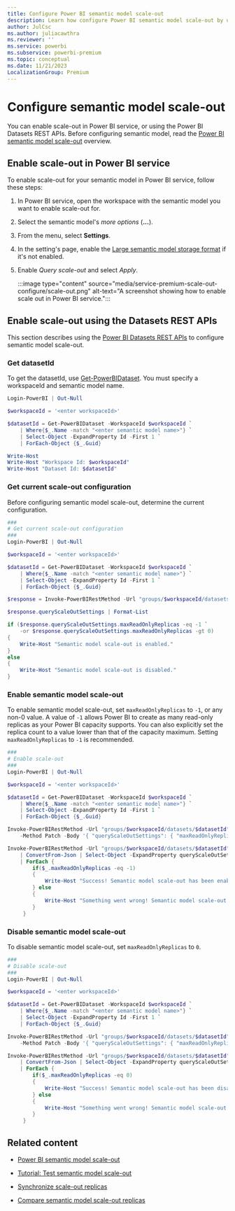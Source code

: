 ```yaml
---
title: Configure Power BI semantic model scale-out
description: Learn how configure Power BI semantic model scale-out by using the Power BI REST API
author: JulCsc
ms.author: juliacawthra
ms.reviewer: ''
ms.service: powerbi
ms.subservice: powerbi-premium
ms.topic: conceptual
ms.date: 11/21/2023
LocalizationGroup: Premium
---
```


# Configure semantic model scale-out

You can enable scale-out in Power BI service, or using the Power BI Datasets REST APIs. Before configuring semantic model, read the [Power BI semantic model scale-out](service-premium-scale-out.md) overview.

## Enable scale-out in Power BI service

To enable scale-out for your semantic model in Power BI service, follow these steps:

1. In Power BI service, open the workspace with the semantic model you want to enable scale-out for.

2. Select the semantic model's *more options* (**...**).

3. From the menu, select **Settings**.

4. In the setting's page, enable the [Large semantic model storage format](service-premium-large-models.md) if it's not enabled.

5. Enable *Query scale-out* and select *Apply*.

    :::image type="content" source="media/service-premium-scale-out-configure/scale-out.png" alt-text="A screenshot showing how to enable scale out in Power BI service.":::

## Enable scale-out using the Datasets REST APIs

This section describes using the [Power BI Datasets REST APIs](/rest/api/power-bi/datasets/update-dataset-in-group) to configure semantic model scale-out.

### Get datasetId

To get the datasetId, use [Get-PowerBIDataset](/powershell/module/microsoftpowerbimgmt.data/get-powerbidataset?view=powerbi-ps&preserve-view=true). You must specify a workspaceId and semantic model name.

```powershell
Login-PowerBI | Out-Null

$workspaceId = '<enter workspaceId>'

$datasetId = Get-PowerBIDataset -WorkspaceId $workspaceId `
    | Where{$_.Name -match "<enter semantic model name>"} `
    | Select-Object -ExpandProperty Id -First 1 `
    | ForEach-Object {$_.Guid}

Write-Host
Write-Host "Workspace Id: $workspaceId"
Write-Host "Dataset Id: $datasetId"
```

### Get current scale-out configuration

Before configuring semantic model scale-out, determine the current configuration.

```powershell
###
# Get current scale-out configuration
###
Login-PowerBI | Out-Null

$workspaceId = '<enter workspaceId>'

$datasetId = Get-PowerBIDataset -WorkspaceId $workspaceId `
    | Where{$_.Name -match "<enter semantic model name>"} `
    | Select-Object -ExpandProperty Id -First 1 `
    | ForEach-Object {$_.Guid}

$response = Invoke-PowerBIRestMethod -Url "groups/$workspaceId/datasets/$datasetId" -Method Get | ConvertFrom-Json

$response.queryScaleOutSettings | Format-List

if ($response.queryScaleOutSettings.maxReadOnlyReplicas -eq -1 `
    -or $response.queryScaleOutSettings.maxReadOnlyReplicas -gt 0)
{
    Write-Host "Semantic model scale-out is enabled."
}
else
{
    Write-Host "Semantic model scale-out is disabled."
}
```

### Enable semantic model scale-out

To enable semantic model scale-out, set `maxReadOnlyReplicas` to `-1`, or any non-0 value. A value of `-1` allows Power BI to create as many read-only replicas as your Power BI capacity supports. You can also explicitly set the replica count to a value lower than that of the capacity maximum. Setting `maxReadOnlyReplicas` to `-1` is recommended.

```powershell
###
# Enable scale-out
###
Login-PowerBI | Out-Null

$workspaceId = '<enter workspaceId>'

$datasetId = Get-PowerBIDataset -WorkspaceId $workspaceId `
    | Where{$_.Name -match "<enter semantic model name>"} `
    | Select-Object -ExpandProperty Id -First 1 `
    | ForEach-Object {$_.Guid}

Invoke-PowerBIRestMethod -Url "groups/$workspaceId/datasets/$datasetId" `
    -Method Patch -Body '{ "queryScaleOutSettings": { "maxReadOnlyReplicas": -1 }}'

Invoke-PowerBIRestMethod -Url "groups/$workspaceId/datasets/$datasetId" -Method Get `
    | ConvertFrom-Json | Select-Object -ExpandProperty queryScaleOutSettings `
    | ForEach { 
        if($_.maxReadOnlyReplicas -eq -1)
        { 
            Write-Host "Success! Semantic model scale-out has been enabled."
        } else
        {
            Write-Host "Something went wrong! Semantic model scale-out is still disabled." -ForegroundColor Red
        }
     }
```

### Disable semantic model scale-out

To disable semantic model scale-out, set `maxReadOnlyReplicas` to `0`.

```powershell
###
# Disable scale-out
###
Login-PowerBI | Out-Null

$workspaceId = '<enter workspaceId>'

$datasetId = Get-PowerBIDataset -WorkspaceId $workspaceId `
    | Where{$_.Name -match "<enter semantic model name>"} `
    | Select-Object -ExpandProperty Id -First 1 `
    | ForEach-Object {$_.Guid}

Invoke-PowerBIRestMethod -Url "groups/$workspaceId/datasets/$datasetId" `
    -Method Patch -Body '{ "queryScaleOutSettings": { "maxReadOnlyReplicas": 0 }}'

Invoke-PowerBIRestMethod -Url "groups/$workspaceId/datasets/$datasetId" -Method Get `
    | ConvertFrom-Json | Select-Object -ExpandProperty queryScaleOutSettings `
    | ForEach { 
        if($_.maxReadOnlyReplicas -eq 0)
        { 
            Write-Host "Success! Semantic model scale-out has been disabled."
        } else
        {
            Write-Host "Something went wrong! Semantic model scale-out is still enabled." -ForegroundColor Red
        }
     }
```

## Related content

* [Power BI semantic model scale-out](service-premium-scale-out.md)

* [Tutorial: Test semantic model scale-out](service-premium-scale-out-test.md)

* [Synchronize scale-out replicas](service-premium-scale-out-sync-replica.md)

* [Compare semantic model scale-out replicas](service-premium-scale-out-app.md)
